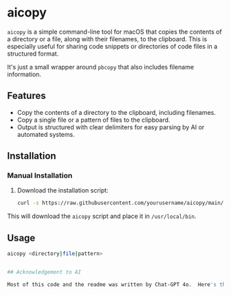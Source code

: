 # aicopy

`aicopy` is a simple command-line tool for macOS that copies the contents of a directory or a file, along with their filenames, to the clipboard. This is especially useful for sharing code snippets or directories of code files in a structured format.

It's just a small wrapper around `pbcopy` that also includes filename information.

## Features

- Copy the contents of a directory to the clipboard, including filenames.
- Copy a single file or a pattern of files to the clipboard.
- Output is structured with clear delimiters for easy parsing by AI or automated systems.

## Installation

<!-- Coming 
 ### Homebrew (recommended)

1. Tap the repository:

    ```sh
    brew tap yourusername/aicopy
    ```

2. Install `aicopy`:

    ```sh
    brew install aicopy
    ``` -->

### Manual Installation

1. Download the installation script:

    ```sh
    curl -s https://raw.githubusercontent.com/yourusername/aicopy/main/install-aicopy.sh | bash
    ```

This will download the `aicopy` script and place it in `/usr/local/bin`.

## Usage

```sh
aicopy <directory|file|pattern>


## Acknowledgement to AI

Most of this code and the readme was written by Chat-GPT 4o.  Here's the full chat.](https://chatgpt.com/share/f21acadf-0d21-4ac6-ac10-ab18bcf00fb4)